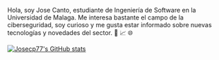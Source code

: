Hola, soy Jose Canto, estudiante de Ingeniería de Software en la Universidad de Malaga. Me interesa bastante el campo de la ciberseguridad, soy curioso y me gusta estar informado sobre nuevas tecnologías y novedades del sector. :muscle: :chart_with_upwards_trend: :globe_with_meridians:


[![Josecp77's GitHub stats](https://github-readme-stats.vercel.app/api?username=Josecp77)](https://github.com/anuraghazra/github-readme-stats)

